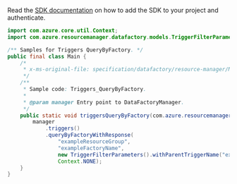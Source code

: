 Read the [SDK documentation](https://github.com/Azure/azure-sdk-for-java/blob/azure-resourcemanager-datafactory_1.0.0-beta.6/sdk/datafactory/azure-resourcemanager-datafactory/README.md) on how to add the SDK to your project and authenticate.

```java
import com.azure.core.util.Context;
import com.azure.resourcemanager.datafactory.models.TriggerFilterParameters;

/** Samples for Triggers QueryByFactory. */
public final class Main {
    /*
     * x-ms-original-file: specification/datafactory/resource-manager/Microsoft.DataFactory/stable/2018-06-01/examples/Triggers_QueryByFactory.json
     */
    /**
     * Sample code: Triggers_QueryByFactory.
     *
     * @param manager Entry point to DataFactoryManager.
     */
    public static void triggersQueryByFactory(com.azure.resourcemanager.datafactory.DataFactoryManager manager) {
        manager
            .triggers()
            .queryByFactoryWithResponse(
                "exampleResourceGroup",
                "exampleFactoryName",
                new TriggerFilterParameters().withParentTriggerName("exampleTrigger"),
                Context.NONE);
    }
}
```
